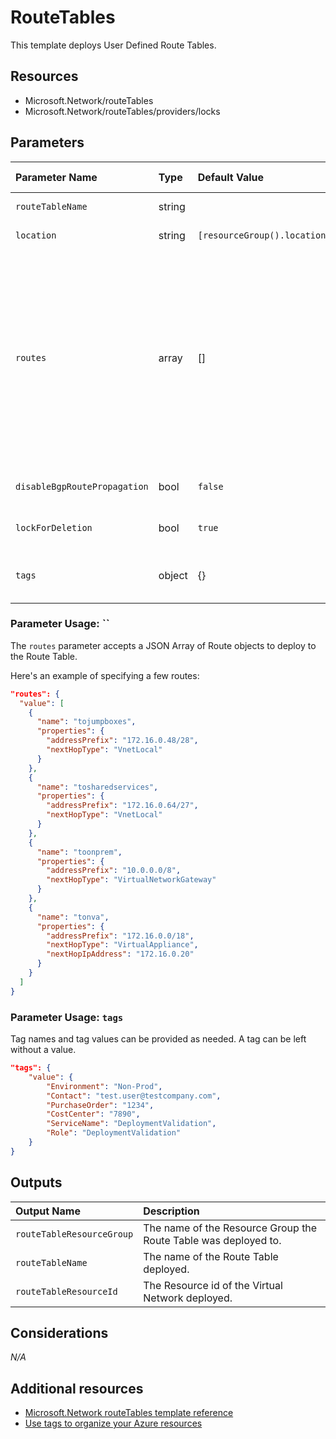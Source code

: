 # RouteTables

This template deploys User Defined Route Tables.

## Resources

- Microsoft.Network/routeTables
- Microsoft.Network/routeTables/providers/locks

## Parameters

| Parameter Name | Type | Default Value | Possible values | Description |
| :-             | :-   | :-            | :-              | :-          |
| `routeTableName` | string | | | Required. Name given for the Route Table.
| `location` | string | `[resourceGroup().location]` | | Optional. Location for all resources.
| `routes` | array | [] | Complex structure, see below. | Optional. An Array of Routes to be established within the Route Table. **nextHopType**: The type of Azure hop the packet should be sent to. - VirtualNetworkGateway, VnetLocal, Internet, VirtualAppliance, None. **nextHopIpAddress**: The IP address packets should be forwarded to. Next hop values are only allowed in routes where the next hop type is VirtualAppliance.
| `disableBgpRoutePropagation` | bool | `false` | | Optional. Switch to disable BGP route propagation.
| `lockForDeletion` | bool | `true` | | Optional. Switch to lock Virtual Network Gateway from deletion.
| `tags` | object | {} | Complex structure, see below. | Optional. Tags of the Virtual Network Gateway resource.

### Parameter Usage: ``

The `routes` parameter accepts a JSON Array of Route objects to deploy to the Route Table.

Here's an example of specifying a few routes:

```json
"routes": {
  "value": [
    {
      "name": "tojumpboxes",
      "properties": {
        "addressPrefix": "172.16.0.48/28",
        "nextHopType": "VnetLocal"
      }
    },
    {
      "name": "tosharedservices",
      "properties": {
        "addressPrefix": "172.16.0.64/27",
        "nextHopType": "VnetLocal"
      }
    },
    {
      "name": "toonprem",
      "properties": {
        "addressPrefix": "10.0.0.0/8",
        "nextHopType": "VirtualNetworkGateway"
      }
    },
    {
      "name": "tonva",
      "properties": {
        "addressPrefix": "172.16.0.0/18",
        "nextHopType": "VirtualAppliance",
        "nextHopIpAddress": "172.16.0.20"
      }
    }
  ]
}
```

### Parameter Usage: `tags`

Tag names and tag values can be provided as needed. A tag can be left without a value.

```json
"tags": {
    "value": {
        "Environment": "Non-Prod",
        "Contact": "test.user@testcompany.com",
        "PurchaseOrder": "1234",
        "CostCenter": "7890",
        "ServiceName": "DeploymentValidation",
        "Role": "DeploymentValidation"
    }
}
```

## Outputs

| Output Name | Description |
| :-          | :-          |
| `routeTableResourceGroup` | The name of the Resource Group the Route Table was deployed to.
| `routeTableName` | The name of the Route Table deployed.
| `routeTableResourceId` | The Resource id of the Virtual Network deployed.

## Considerations

*N/A*

## Additional resources

- [Microsoft.Network routeTables template reference](https://docs.microsoft.com/en-us/azure/templates/microsoft.network/2019-09-01/routetables)
- [Use tags to organize your Azure resources](https://docs.microsoft.com/en-us/azure/azure-resource-manager/resource-group-using-tags)
